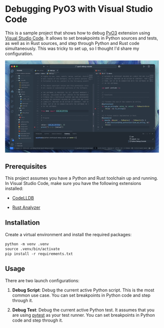 # Debugging PyO3 with Visual Studio Code

This is a sample project that shows how to debug [PyO3] extension using [Visual
Studio Code]. It allows to set breakpoints in Python sources and tests, as well
as in Rust sources, and step through Python and Rust code simultaneously. This
was tricky to set up, so I thought I'd share my configuration.

![](.github/demo.gif)

  [PyO3]: https://pyo3.rs
  [Visual Studio Code]: https://code.visualstudio.com/

## Prerequisites

This project assumes you have a Python and Rust toolchain up and running. In
Visual Studio Code, make sure you have the following extensions installed:

- [CodeLLDB]
- [Rust Analyzer]

  [CodeLLDB]: https://marketplace.visualstudio.com/items?itemName=vadimcn.vscode-lldb
  [Rust Analyzer]: https://marketplace.visualstudio.com/items?itemName=rust-lang.rust-analyzer

## Installation

Create a virtual environment and install the required packages:

```
python -m venv .venv
source .venv/bin/activate
pip install -r requirements.txt
```

## Usage

There are two launch configurations:

1. __Debug Script__: Debug the current active Python script. This is the most
   common use case. You can set breakpoints in Python code and step through it.

2. __Debug Test__: Debug the current active Python test. It assumes that you are
   using [pytest] as your test runner. You can set breakpoints in Python code
   and step through it.

  [pytest]: https://docs.pytest.org/en/stable/

